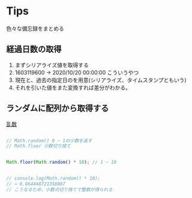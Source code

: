 # Tips

色々な備忘録をまとめる

## 経過日数の取得

1. まずシリアライズ値を取得する
2. 1603119600 → 2020/10/20 00:00:00 こういうやつ
3. 現在と、過去の指定日のを用意(シリアライズ、タイムスタンプともいう)
4. それを引いた値をまた変換すれば差分がわかる。

## ランダムに配列から取得する

[乱数](https://programmercollege.jp/column/7169/)

```js

// Math.random() 0 ~ 1の少数を返す
// Math.floor 少数切り捨て


Math.floor(Math.random() * 10); // 1 ~ 10


// console.log(Math.random() * 10);
// → 6.864448721358887
// こうなるため、小数点切り捨てで整数が得られる
```

